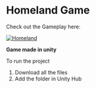 # Homeland Game

Check out the Gameplay here:

[![Homeland](https://i9.ytimg.com/vi/9IE9H4BId8c/mq1.jpg?sqp=CLTG7f4F&rs=AOn4CLAblszJgtwGwGQqB9vz275LPoF17w)](https://youtu.be/9IE9H4BId8c)

**Game made in unity**

To run the project
1. Download all the files 
2. Add the folder in Unity Hub
